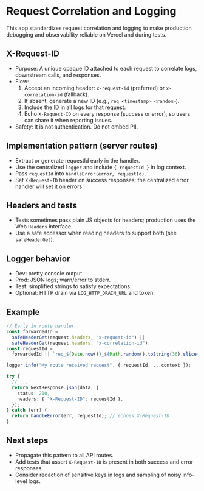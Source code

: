 # Request Correlation and Logging

This app standardizes request correlation and logging to make production debugging and observability reliable on Vercel and during tests.

## X-Request-ID

- Purpose: A unique opaque ID attached to each request to correlate logs, downstream calls, and responses.
- Flow:
  1. Accept an incoming header: `x-request-id` (preferred) or `x-correlation-id` (fallback).
  2. If absent, generate a new ID (e.g., `req_<timestamp>_<random>`).
  3. Include the ID in all logs for that request.
  4. Echo `X-Request-ID` on every response (success or error), so users can share it when reporting issues.
- Safety: It is not authentication. Do not embed PII.

## Implementation pattern (server routes)

- Extract or generate requestId early in the handler.
- Use the centralized `logger` and include `{ requestId }` in log context.
- Pass `requestId` into `handleError(error, requestId)`.
- Set `X-Request-ID` header on success responses; the centralized error handler will set it on errors.

## Headers and tests

- Tests sometimes pass plain JS objects for headers; production uses the Web `Headers` interface.
- Use a safe accessor when reading headers to support both (see `safeHeaderGet`).

## Logger behavior

- Dev: pretty console output.
- Prod: JSON logs; warn/error to stderr.
- Test: simplified strings to satisfy expectations.
- Optional: HTTP drain via `LOG_HTTP_DRAIN_URL` and token.

## Example

```ts
// Early in route handler
const forwardedId =
  safeHeaderGet(request.headers, "x-request-id") ||
  safeHeaderGet(request.headers, "x-correlation-id");
const requestId =
  forwardedId || `req_${Date.now()}_${Math.random().toString(36).slice(2, 8)}`;

logger.info("My route received request", { requestId, ...context });

try {
  // ...
  return NextResponse.json(data, {
    status: 200,
    headers: { "X-Request-ID": requestId },
  });
} catch (err) {
  return handleError(err, requestId); // echoes X-Request-ID
}
```

## Next steps

- Propagate this pattern to all API routes.
- Add tests that assert `X-Request-ID` is present in both success and error responses.
- Consider redaction of sensitive keys in logs and sampling of noisy info-level logs.
